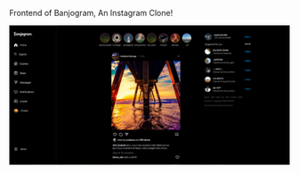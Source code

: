 Frontend of Banjogram, An Instagram Clone!


![Banjogram Preview Image](https://github.com/UNYUZIMFURA/Banjogram/blob/main/Screenshot%20from%202023-08-26%2011-06-37.png)
